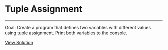 # Tuple Assignment

---

Goal: Create a program that defines two variables with different values using tuple assignment. Print both variables to the console.

[View Solution](solution.py)
